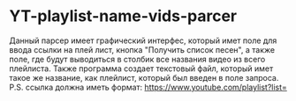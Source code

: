 # YT-playlist-name-vids-parcer
Данный парсер имеет графический интерфес, который имет поле для ввода ссылки на плей лист, кнопка "Получить список песен", а также поле,
где будут выводиться в столбик все названия видео из всего плейлиста. Также программа создает текстовый файл, который имет такое же название,
как плейлист, который был введен в поле запроса.
P.S. ссылка должна иметь формат: https://www.youtube.com/playlist?list=
